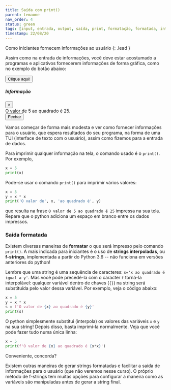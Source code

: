 ```yaml
---
title: Saída com print()
parent: temaone
nav_order: 4
status: green
tags: [input, entrada, output, saída, print, formatação, formatada, interpoladas, f-strings, substituição, TUI]
timestamp: 22/08/20
---
```


Como iniciantes fornecem informações ao usuário
{: .lead }

Assim como na entrada de informações, você deve estar acostumado a programas e aplicativos fornecerem informações de forma gráfica, como no exemplo do botão abaixo:

<!-- Button trigger modal -->
<button type="button" class="btn btn-primary" data-toggle="modal" data-target="#exampleModalCenter">
  Clique aqui!
</button>

<!-- Modal -->
<div class="modal fade" id="exampleModalCenter" tabindex="-1" role="dialog" aria-labelledby="exampleModalCenterTitle" aria-hidden="true">
  <div class="modal-dialog modal-dialog-centered" role="document">
    <div class="modal-content">
      <div class="modal-header text-light bg-primary">
        <h5 class="modal-title" id="exampleModalLongTitle">Informação</h5>
        <button type="button" class="close" data-dismiss="modal" aria-label="Close">
          <span aria-hidden="true">&times;</span>
        </button>
      </div>
      <div class="modal-body">
        O valor de 5 ao quadrado é 25.
      </div>
      <div class="modal-footer">
        <button type="button" class="btn btn-secondary text-light bg-primary" data-dismiss="modal">Fechar</button>
      </div>
    </div>
  </div>
</div>

Vamos começar de forma mais modesta e ver como fornecer informações para o usuário, que espera resultados do seu programa, na forma de uma TUI (interface de texto com o usuário), assim como fizemos para a entrada de dados.

Para imprimir qualquer informação na tela, o comando usado é o `print()`. Por exemplo,
```python
x = 5
print(x)
```

Pode-se usar o comando `print()` para imprimir vários valores:
```python
x = 5
y = x * x
print('O valor de', x, 'ao quadrado é', y)
```
que resulta na frase `O valor de 5 ao quadrado é 25` impressa na sua tela. Repare que o python adiciona um espaço em branco entre os dados impressos.

### Saída formatada

Existem diversas maneiras de **formatar** o que será impresso pelo comando `print()`. A mais indicada para iniciantes é o uso de **strings interpoladas**, ou **f-strings**, implementada a partir do Python 3.6 -- não funciona em versões anteriores do python!

Lembre que uma string é uma sequência de caracteres: `s='x ao quadrado é igual a y'`. Mas você pode precedê-la com o caracter `f` torná-la interpolável: qualquer variável dentro de chaves (`{}`) na string será substituída pelo valor dessa variável. Por exemplo, veja o código abaixo:
```python
x = 5
y = x * x
s = f'O valor de {x} ao quadrado é {y}'
print(s)
```
O python simplesmente substitui (interpola) os valores das variáveis `x` e `y` na sua string! Depois disso, basta imprimi-la normalmente. Veja que você pode fazer tudo numa única linha:
```python
x = 5
print(f'O valor de {x} ao quadrado é {x*x}')
```
Conveniente, concorda?

Existem outras maneiras de gerar strings formatadas e facilitar a saída de informações para o usuário (que não veremos nesse curso). O próprio método de f-strings tem muitas opções para configurar a maneira como as variáveis são manipuladas antes de gerar a string final. <!-- Mas veremos isso mais adiante. -->
